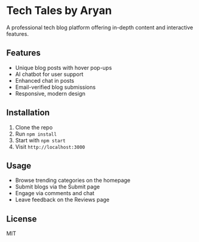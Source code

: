 # Tech Tales by Aryan

A professional tech blog platform offering in-depth content and interactive features.

## Features
- Unique blog posts with hover pop-ups
- AI chatbot for user support
- Enhanced chat in posts
- Email-verified blog submissions
- Responsive, modern design

## Installation
1. Clone the repo
2. Run `npm install`
3. Start with `npm start`
4. Visit `http://localhost:3000`

## Usage
- Browse trending categories on the homepage
- Submit blogs via the Submit page
- Engage via comments and chat
- Leave feedback on the Reviews page

## License
MIT